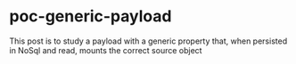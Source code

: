 # poc-generic-payload
This post is to study a payload with a generic property that, when persisted in NoSql and read, mounts the correct source object
